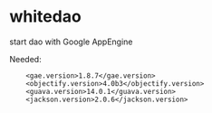whitedao
========

start dao with Google AppEngine

Needed:

        <gae.version>1.8.7</gae.version>
        <objectify.version>4.0b3</objectify.version>
        <guava.version>14.0.1</guava.version>
        <jackson.version>2.0.6</jackson.version>
        
        
